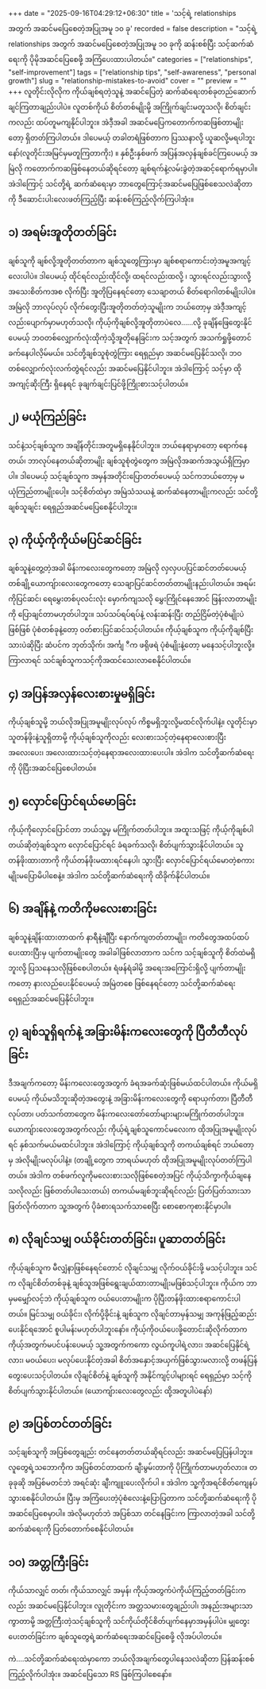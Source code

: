 +++
date = "2025-09-16T04:29:12+06:30"
title = 'သင့်ရဲ့ relationships အတွက် အဆင်မပြေစေတဲ့အပြုအမူ ၁၀ ခု'
recorded = false
description = "သင့်ရဲ့ relationships အတွက် အဆင်မပြေစေတဲ့အပြုအမူ ၁၀ ခုကို ဆန်းစစ်ပြီး သင့်ဆက်ဆံရေးကို ပိုမိုအဆင်ပြေစေဖို့ အကြံပေးထားပါတယ်။"
categories = ["relationships", "self-improvement"]
tags = ["relationship tips", "self-awareness", "personal growth"]
slug = "relationship-mistakes-to-avoid"
cover = ""
preview = ""
+++
လူတိုင်းလိုလိုက ကိုယ်ချစ်ရတဲ့သူနဲ့ အဆင်ပြေတဲ့ ဆက်ဆံရေးတစ်ခုတည်ဆောက်ချင်ကြတာချည်းပါပဲ။ လူတစ်ကိုယ် စိတ်တစ်မျိုးမို့ အကြိုက်ချင်းမတူသလို၊ စိတ်ချင်းကလည်း ထပ်တူမကျနိုင်ပါဘူး။ အဲဒီ့အခါ အဆင်မပြေကတောက်ကဆဖြစ်တာမျိုးတော့ ရှိတတ်ကြပါတယ်။ ဒါပေမယ့် တခါတရံဖြစ်တာက ပြဿနာလို့ ယူဆလို့မရပါဘူးနော်(လူတိုင်းအမြင်မှမတူကြတာကိုး) ။ နှစ်ဦးနှစ်ဖက် အပြန်အလှန်ချစ်ခင်ကြပေမယ့် အမြဲလို ကတောက်ကဆဖြစ်နေတယ်ဆိုရင်တော့ ချစ်ရက်နဲ့လမ်းခွဲတဲ့အဆင့်ရောက်ရမှာပါ။ အဲဒါကြောင့် သင်တို့ရဲ့ ဆက်ဆံရေးမှာ ဘာတွေကြောင့်အဆင်မပြေဖြစ်စေသလဲဆိုတာကို ဒီဆောင်းပါးလေးဖတ်ကြည့်ပြီး ဆန်းစစ်ကြည့်လိုက်ကြပါအုံး။

## ၁) အရမ်းအူတိုတတ်ခြင်း
ချစ်သူကို ချစ်လို့အူတိုတတ်တာက ချစ်သူတွေကြားမှာ ချစ်စရာကောင်းတဲ့အမူအကျင့်လေးပါပဲ။ ဒါပေမယ့် ထိုင်ရင်လည်းထိုင်လို့၊ ထရင်လည်းထလို့ ၊ သွားရင်လည်းသွားလို့ အသေးစိတ်ကအစ လိုက်ပြီး အူတိုပြနေရင်တော့ သေချာတယ် စိတ်ရောဂါတစ်မျိုးပါပဲ။ အမြဲလို ဘာလုပ်လုပ် လိုက်တွေးပြီးအူတိုတတ်တဲ့သူမျိုးက ဘယ်တော့မှ အဲဒီ့အကျင့်လည်းပျောက်မှာမဟုတ်သလို၊ ကိုယ့်ကိုချစ်လို့အူတိုတာပဲလေ……လို့ ခုချိန်ဖြေတွေးနိုင်ပေမယ့် ဘဝတစ်လျှောက်လုံးထိုကဲ့သို့အူတိုနေခြင်းက သင့်အတွက် အသက်ရှုဖို့တောင်ခက်နေပါလိ့မ်မယ်။ သင်တို့ချစ်သူစုံတွဲကြား ရေရှည်မှာ အဆင်မပြေနိုင်သလို၊ ဘဝတစ်လျှောက်လုံးလက်တွဲရင်လည်း အဆင်မပြေနိုင်ပါဘူး။ အဲဒါကြောင့် သင့်မှာ ထိုအကျင့်ဆိုးကြီး ရှိနေရင် ခုချက်ချင်းပြင်ဖို့ကြိုးစားသင့်ပါတယ်။

## ၂) မယုံကြည်ခြင်း
သင်နဲ့သင့်ချစ်သူက အချိန်တိုင်းအတူမရှိနေနိုင်ပါဘူး။ ဘယ်နေရာမှာတော့ ရောက်နေတယ်၊ ဘာလုပ်နေတယ်ဆိုတာမျိုး ချစ်သူစုံတွဲတွေက အမြဲလိုအဆက်အသွယ်ရှိကြမှာပါ။ ဒါပေမယ့် သင့်ချစ်သူက အမှန်အတိုင်းပြောတတ်ပေမယ့် သင်ကဘယ်တော့မှ မယုံကြည်တာမျိုးပေါ့။ သင့်စိတ်ထဲမှာ အမြဲသံသယနဲ့ ဆက်ဆံနေတာမျိုးကလည်း သင်တို့ချစ်သူချင်း ရေရှည်အဆင်မပြေစေနိုင်ပါဘူး။

## ၃) ကိုယ့်ကိုကိုယ်မပြင်ဆင်ခြင်း
ချစ်သူနဲ့တွေ့တဲ့အခါ မိန်းကလေးတွေကတော့ အမြဲလို လှလှပပပြင်ဆင်တတ်ပေမယ့် တစ်ချို့ယောကျ်ားလေးတွေကတော့ သေချာပြင်ဆင်တတ်တာမျိုးနည်းပါတယ်။ အရမ်းကိုပြင်ဆင်၊ ရေမွှေးတစ်ပုလင်းလုံး မှောက်ကျသလို မွှေးကြိုင်နေအောင် ဖြန်းလာတာမျိုးကို ပြောချင်တာမဟုတ်ပါဘူး။ သပ်သပ်ရပ်ရပ်နဲ့ လန်းဆန်းပြီး တည်ငြိမ်တဲ့ပုံစံမျိုးပဲဖြစ်ဖြစ် ပုံစံတစ်ခုနဲ့တော့ ဝတ်စားပြင်ဆင်သင့်ပါတယ်။ ကိုယ့်ချစ်သူက ကိုယ့်ကိုချစ်ပြီးသားပဲဆိုပြီး ဆံပင်က ဘုတ်သိုက်၊ အင်္ကျ ီက ဖရိုဖရဲ ပုံစံမျိုးနဲ့တော့ မနေသင့်ပါဘူးလို့။ ကြာလာရင် သင်ချစ်သူကသင့်ကိုအထင်သေးလာစေနိုင်ပါတယ်။

## ၄) အပြန်အလှန်လေးစားမှုမရှိခြင်း
ကိုယ့်ချစ်သူမို့ ဘယ်လိုအပြုအမူမျိုးလုပ်လုပ် ကိစ္စမရှိဘူးလို့မထင်လိုက်ပါနဲ့။ လူတိုင်းမှာ သူတန်ဖိုးနဲ့သူရှိတာမို့ ကိုယ့်ချစ်သူကိုလည်း လေးစားသင့်တဲ့နေရာလေးစားပြီး အလေးပေး၊ အလေးထားသင့်တဲ့နေရာအလေးထားပေးပါ။ အဲဒါက သင်တို့ဆက်ဆံရေးကို ပိုပြီးအဆင်ပြေစေပါတယ်။

## ၅) လှောင်ပြောင်ရယ်မောခြင်း
ကိုယ့်ကိုလှောင်ပြောင်တာ ဘယ်သူ့မှ မကြိုက်တတ်ပါဘူး။ အထူးသဖြင့် ကိုယ့်ကိုချစ်ပါတယ်ဆိုတဲ့ချစ်သူက လှောင်ပြောင်ရင် ခံရခက်သလို၊ စိတ်ပျက်သွားနိုင်ပါတယ်။ သူတန်ဖိုးထားတာကို ကိုယ်တန်ဖိုးမထားရင်နေပါ၊ သွားပြီး လှောင်ပြောင်ရယ်မောတဲ့စကားမျိုးမပြောမိပါစေနဲ့။ အဲဒါက သင်တို့ဆက်ဆံရေးကို ထိခိုက်နိုင်ပါတယ်။

## ၆) အချိန်နဲ့ ကတိကိုမလေးစားခြင်း
ချစ်သူနဲ့ချိန်းထားတာထက် နာရီနဲ့ချီပြီး နောက်ကျတတ်တာမျိုး၊ ကတိတွေအထပ်ထပ်ပေးထားပြီးမှ ပျက်တာမျိုးတွေ အခါခါဖြစ်လာတာက သင်က သင့်ချစ်သူကို စိတ်ထဲမရှိဘူးလို့ ပြသနေသလိုဖြစ်စေပါတယ်။ ရံဖန်ရံခါမို့ အရေးအကြောင်းရှိလို့ ပျက်တာမျိုးကတော့ နားလည်ပေးနိုင်ပေမယ့် အမြဲတစေ ဖြစ်နေရင်တော့ သင်တို့ဆက်ဆံရေး ရေရှည်အဆင်မပြေနိုင်ပါဘူး။

## ၇) ချစ်သူရှိရက်နဲ့ အခြားမိန်းကလေးတွေကို ပြီတီတီလုပ်ခြင်း
ဒီအချက်ကတော့ မိန်းကလေးတွေအတွက် ခံရအခက်ဆုံးဖြစ်မယ်ထင်ပါတယ်။ ကိုယ်မရှိပေမယ့် ကိုယ်မသိဘူးဆိုတဲ့အတွေးနဲ့ အခြားမိန်းကလေးတွေကို ရောယှက်တာ၊ ပြီတီတီလုပ်တာ၊ ပတ်သက်တာတွေက မိန်းကလေးတော်တော်များများမကြိုက်တတ်ပါဘူး။ ယောကျ်ားလေးတွေအတွက်လည်း ကိုယ့်ရဲ့ချစ်သူကောင်မလေးက ထိုအပြုအမူမျိုးလုပ်ရင် နှစ်သက်မယ်မထင်ပါဘူး။ အဲဒါကြောင့် ကိုယ့်ချစ်သူကို တကယ်ချစ်ရင် ဘယ်တော့မှ အဲလိုမျိုးမလုပ်ပါနဲ့။ (တချို့တွေက ဘာရယ်မဟုတ် ထိုအပြုအမူမျိုးလုပ်တတ်ကြပါတယ်။ အဲဒါက တစ်ဖက်လူကိုမလေးစားသလိုဖြစ်စေတဲ့အပြင် ကိုယ့်သိက္ခာကိုယ်ချနေသလိုလည်း ဖြစ်တတ်ပါသေးတယ်) တကယ်မချစ်ဘူးဆိုရင်လည်း ပြတ်ပြတ်သားသာဖြတ်လိုက်တာက သူ့အတွက် ပိုခံစားရသက်သာစေပြီး စောစောကုစားနိုင်မှာပါ။

## ၈) လိုချင်သမျှ ဝယ်ခိုင်းတတ်ခြင်း၊ ပူဆာတတ်ခြင်း
ကိုယ့်ချစ်သူက မီလျှံနာဖြစ်နေရင်တောင် လိုချင်သမျှ လိုက်ဝယ်ခိုင်းဖို့ မသင့်ပါဘူး။ သင်က လိုချင်စိတ်တစ်ခုနဲ့ ချစ်သူအဖြစ်ရွေးချယ်ထားတာမျိုးမဖြစ်သင့်ပါဘူး။ ကိုယ်က ဘာမှမမျှော်လင့်ဘဲ ကိုယ့်ချစ်သူက ဝယ်ပေးတာမျိုးက ပိုပြီးတန်ဖိုးထားစရာကောင်းပါတယ်။ မြင်သမျှ ဝယ်ခိုင်း၊ လိုက်ပို့ခိုင်းနဲ့ ချစ်သူက လိုချင်တာမှန်သမျှ အကုန်ဖြည့်ဆည်းပေးနိုင်ရအောင် စူပါမန်းမဟုတ်ပါဘူးနော်။ ကိုယ့်ကိုဝယ်ပေးဖို့တောင်းဆိုလိုက်တာက ကိုယ့်အတွက်မပင်ပန်းပေမယ့် သူ့အတွက်ကကော လွယ်ကူပါရဲ့လား၊ အဆင်ပြေနိုင်ရဲ့လား၊ မဝယ်ပေး၊ မလုပ်ပေးနိုင်တဲ့အခါ စိတ်အနှောင့်အယှက်ဖြစ်သွားမလားလို့ တဖန်ပြန်တွေးပေးသင့်ပါတယ်။ လိုချင်စိတ်နဲ့ ချစ်သူကို အနိုင်ကျင့်ပါများရင် ရေရှည်မှာ သင့်ကိုစိတ်ပျက်သွားနိုင်ပါတယ်။ (ယောကျ်ားလေးတွေလည်း ထို့အတူပါပဲနော်)

## ၉) အပြစ်တင်တတ်ခြင်း
သင့်ချစ်သူကို အပြစ်တွေချည်း တင်နေတတ်တယ်ဆိုရင်လည်း အဆင်မပြေပြန်ပါဘူး။ လူတွေရဲ့သဘောကိုက အပြစ်တင်တာထက် ချီးမွမ်းတာကို ပိုကြိုက်တာမဟုတ်လား။ တခုခုဆို အပြစ်မတင်ဘဲ အရင်ဆုံး ချီးကျူးပေးလိုက်ပါ ။ အဲဒါက သူ့ကိုအရင်စိတ်ကျေနပ်သွားစေနိုင်ပါတယ်။ ပြီးမှ အကြံပေးတဲ့ပုံစံလေးနဲ့ပြောပြတာက သင်တို့ဆက်ဆံရေးကို ပိုအဆင်ပြေစေမှာပါ။ အဲလိုမဟုတ်ဘဲ အပြစ်သာ တင်နေခြင်းက ကြာလာတဲ့အခါ သင်တို့ဆက်ဆံရေးကို ပြတ်တောက်စေနိုင်ပါတယ်။

## ၁၀) အတ္တကြီးခြင်း
ကိုယ်သာလျှင် တတ်၊ ကိုယ်သာလျှင် အမှန်၊ ကိုယ့်အတွက်ပဲကိုယ်ကြည့်တတ်ခြင်းကလည်း အဆင်မပြေနိုင်ပါဘူး။ လူုတိုင်းက အတ္တသမားတွေချည်းပါ၊ အနည်းအများသာကွာတာမို့ အတ္တကြီးတဲ့သင့်ချစ်သူကို သင်ကိုယ်တိုင်စိတ်ပျက်နေမှာအမှန်ပါပဲ။ မျှတွေးပေးတတ်ခြင်းက ချစ်သူတွေရဲ့ဆက်ဆံရေးအဆင်ပြေစေဖို့ လိုအပ်ပါတယ်။

ကဲ….သင်တို့ဆက်ဆံရေးထဲမှာကော ဘယ်လိုအချက်တွေပါနေသလဲဆိုတာ ပြန်ဆန်းစစ်ကြည့်လိုက်ပါအုံး။ အဆင်ပြေသော RS ဖြစ်ကြပါစေနော်။